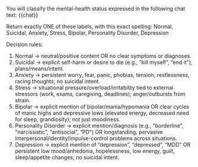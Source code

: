 You will classify the mental-health status expressed in the following chat text:
{{chat}}

Return exactly ONE of these labels, with this exact spelling:
Normal, Suicidal, Anxiety, Stress, Bipolar, Personality Disorder, Depression

Decision rules:
1) Normal → neutral/positive content OR no clear symptoms or diagnoses.
2) Suicidal → explicit self-harm or desire to die (e.g., “kill myself”, “end it”), plans/means/intent.
3) Anxiety → persistent worry, fear, panic, phobias, tension, restlessness, racing thoughts; no suicidal intent.
4) Stress → situational pressure/overload/irritability tied to external stressors (work, exams, caregiving, deadlines); anger/outbursts from strain.
5) Bipolar → explicit mention of bipolar/mania/hypomania OR clear cycles of manic highs and depressive lows (elevated energy, decreased need for sleep, grandiosity); not just moodiness.
6) Personality Disorder → explicit mention/diagnosis (e.g., “borderline”, “narcissistic”, “antisocial”, “PD”) OR longstanding, pervasive interpersonal/identity/impulse-control problems across situations.
7) Depression → explicit mention of “depression”, “depressed”, “MDD” OR persistent low mood/anhedonia, hopelessness, low energy, guilt, sleep/appetite changes; no suicidal intent.
